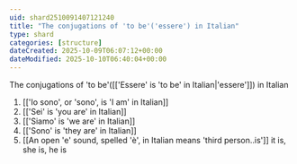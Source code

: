 ```yaml
---
uid: shard2510091407121240
title: "The conjugations of 'to be'('essere') in Italian"
type: shard
categories: [structure]
dateCreated: 2025-10-09T06:07:12+00:00
dateModified: 2025-10-10T06:40:04+00:00
---
```

The conjugations of 'to be'([['Essere' is 'to be' in Italian|'essere']]) in Italian
1. [['Io sono', or 'sono', is 'I am' in Italian]]
2. [['Sei' is 'you are' in Italian]]
3. [['Siamo' is 'we are' in Italian]]
4. [['Sono' is 'they are' in Italian]]
5. [[An open 'e' sound, spelled 'è', in Italian means 'third person..is']] it is, she is, he is